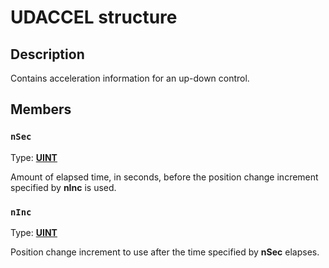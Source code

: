 # UDACCEL structure

## Description

Contains acceleration information for an up-down control.

## Members

### `nSec`

Type: **[UINT](https://learn.microsoft.com/windows/desktop/WinProg/windows-data-types)**

Amount of elapsed time, in seconds, before the position change increment specified by
**nInc** is used.

### `nInc`

Type: **[UINT](https://learn.microsoft.com/windows/desktop/WinProg/windows-data-types)**

Position change increment to use after the time specified by
**nSec** elapses.